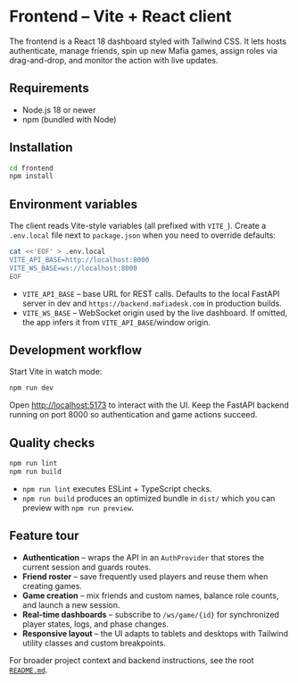 # Frontend – Vite + React client

The frontend is a React 18 dashboard styled with Tailwind CSS. It lets hosts authenticate, manage friends, spin up new Mafia games, assign roles via drag-and-drop, and monitor the action with live updates.

## Requirements

- Node.js 18 or newer
- npm (bundled with Node)

## Installation

```bash
cd frontend
npm install
```

## Environment variables

The client reads Vite-style variables (all prefixed with `VITE_`). Create a `.env.local` file next to `package.json` when you need to override defaults:

```bash
cat <<'EOF' > .env.local
VITE_API_BASE=http://localhost:8000
VITE_WS_BASE=ws://localhost:8000
EOF
```

- `VITE_API_BASE` – base URL for REST calls. Defaults to the local FastAPI server in dev and `https://backend.mafiadesk.com` in production builds.
- `VITE_WS_BASE` – WebSocket origin used by the live dashboard. If omitted, the app infers it from `VITE_API_BASE`/window origin.

## Development workflow

Start Vite in watch mode:

```bash
npm run dev
```

Open [http://localhost:5173](http://localhost:5173) to interact with the UI. Keep the FastAPI backend running on port 8000 so authentication and game actions succeed.

## Quality checks

```bash
npm run lint
npm run build
```

- `npm run lint` executes ESLint + TypeScript checks.
- `npm run build` produces an optimized bundle in `dist/` which you can preview with `npm run preview`.

## Feature tour

- **Authentication** – wraps the API in an `AuthProvider` that stores the current session and guards routes.
- **Friend roster** – save frequently used players and reuse them when creating games.
- **Game creation** – mix friends and custom names, balance role counts, and launch a new session.
- **Real-time dashboards** – subscribe to `/ws/game/{id}` for synchronized player states, logs, and phase changes.
- **Responsive layout** – the UI adapts to tablets and desktops with Tailwind utility classes and custom breakpoints.

For broader project context and backend instructions, see the root [`README.md`](../README.md).
